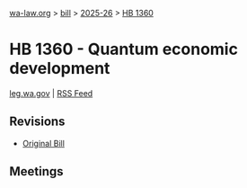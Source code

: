 [wa-law.org](/) > [bill](/bill/) > [2025-26](/bill/2025-26/) > [HB 1360](/bill/2025-26/hb/1360/)

# HB 1360 - Quantum economic development
[leg.wa.gov](https://app.leg.wa.gov/billsummary?BillNumber=1360&Year=2025&Initiative=false) | [RSS Feed](./rss.xml)

## Revisions
* [Original Bill](1/)

## Meetings